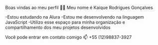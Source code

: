 Boas vindas ao meu perfil 💙💙
Meu nome é Kaique Rodrigues Gonçalves

-Estou estudando na Alura
-Estou me desenvolvendo na linguagem JavaScript
-Utilizo esse espaço para minha organização e compartilhamento dos meu projetos desenvolvidos 

Você pode entrar em contato comigo 📫
+55 (12)98837-3927

